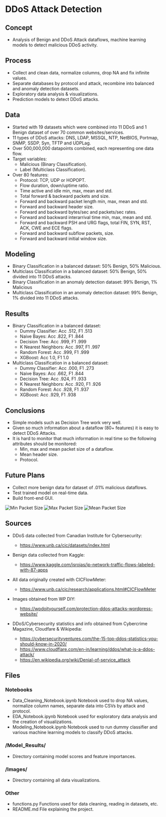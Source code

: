 # DDoS Attack Detection
## Concept
- Analysis of Benign and DDoS Attack dataflows, machine learning models to detect malicious DDoS activity.

## Process
- Collect and clean data, normalize columns, drop NA and fix infinite values.
- Separate databases by protocol and attack, recombine into balanced and anomaly detection datasets.
- Exploratory data analysis & visualizations.
- Prediction models to detect DDoS attacks.

## Data
- Started with 19 datasets which were combined into 11 DDoS and 1 Benign dataset of over 70 common websites/services.
- 11 types of DDoS attacks: DNS, LDAP, MSSQL, NTP, NetBIOS, Portmap, SNMP, SSDP, Syn, TFTP and UDPLag.
- Over 500,000,000 datapoints combined, each representing one data flow.
- Target variables:
  - Malicious (Binary Classification).
  - Label (Multiclass Classification).
- Over 80 features:
  - Protocol: TCP, UDP or HOPOPT.
  - Flow duration, down/uptime ratio.
  - Time active and idle min, max, mean and std.
  - Total forward & backward packets and size.
  - Forward and backward packet length min, max, mean and std.
  - Forward and backward header size.
  - Forward and backward bytes/sec and packets/sec rates.
  - Forward and backward interarrival time min, max, mean and std.
  - Forward and backward PSH and URG flags, total FIN, SYN, RST, ACK, CWE and ECE flags.
  - Forward and backward subflow packets, size.
  - Forward and backward initial window size.

## Modeling
- Binary Classification in a balanced dataset:
  50% Benign, 50% Malicious.
- Multiclass Classification in a balanced dataset:
  50% Benign, 50% divided into 11 DDoS attacks.
- Binary Classification in an anomaly detection dataset:
  99% Benign, 1% Malicious
- Multiclass Classification in an anomaly detection dataset:
  99% Benign, 1% divided into 11 DDoS attacks.
  
## Results
- Binary Classification in a balanced dataset:
  - Dummy Classifier: Acc .512, F1 .513
  - Naive Bayes: Acc .822, F1 .844
  - Decision Tree: Acc .999, F1 .999
  - K Nearest Neighbors: Acc .997, F1 .997
  - Random Forest: Acc .999, F1 .999
  - XGBoost: Acc 1.0, F1 1.0
- Multiclass Classification in a balanced dataset:
  - Dummy Classifier: Acc .000, F1 .273
  - Naive Bayes: Acc .662, F1 .844
  - Decision Tree: Acc .924, F1 .933
  - K Nearest Neighbors: Acc .920, F1 .926
  - Random Forest: Acc .928, F1 .937
  - XGBoost: Acc .929, F1 .938
  
## Conclusions
- Simple models such as Decision Tree work very well.
- Given so much information about a dataflow (80+ features) it is easy to detect DDoS Attacks.
- It is hard to monitor that much information in real time so the following attributes should be monitored:
  - Min, max and mean packet size of a dataflow.
  - Mean header size.
  - Protocol.

## Future Plans
- Collect more benign data for dataset of .01% malicious dataflows.
- Test trained model on real-time data.
- Build front-end GUI.

![Min Packet Size](Images/Pkt_Length_Min.png)
![Max Packet Size](Images/Pkt_Length_Max.png)
![Mean Packet Size](Images/Pkt_Length_Mean.png)

## Sources
- DDoS data collected from Canadian Institute for Cybersecurity:
  - https://www.unb.ca/cic/datasets/index.html

- Benign data collected from Kaggle:
  - https://www.kaggle.com/jsrojas/ip-network-traffic-flows-labeled-with-87-apps

- All data originally created with CICFlowMeter:
  - https://www.unb.ca/cic/research/applications.html#CICFlowMeter
  
- Images obtained from WP DIY:
  - https://wpdoityourself.com/protection-ddos-attacks-wordpress-website/

- DDoS/Cybersecurity statistics and info obtained from Cybercrime Magazine, Cloudfare & Wikipedia:
  - https://cybersecurityventures.com/the-15-top-ddos-statistics-you-should-know-in-2020/
  - https://www.cloudflare.com/en-in/learning/ddos/what-is-a-ddos-attack/
  - https://en.wikipedia.org/wiki/Denial-of-service_attack
 
## Files 
### Notebooks
- Data_Cleaning_Notebook.ipynb
  Notebook used to drop NA values, normalize column names, separate data into CSVs by attack and protocol.
- EDA_Notebook.ipynb
  Notebook used for exploratory data analysis and the creation of visualizations.
- Modeling_Notebook.ipynb
  Notebook used to run dummy classifier and various machine learning models to classify DDoS attacks.

### /Model_Results/
- Directory containing model scores and feature importances.
  
### /Images/
- Directory containing all data visualizations.

### Other
- functions.py
  Functions used for data cleaning, reading in datasets, etc.
- README.md
  File explaining the project.
